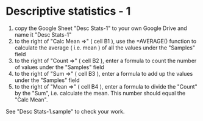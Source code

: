 
# Descriptive statistics - 1
1) copy the Google Sheet "Desc Stats-1" to your own Google Drive and name it "Desc Stats-1"
2) to the right of "Calc Mean =>" ( cell B1 ), use the =AVERAGE() function to calculate the average ( i.e. mean ) of all the values under the "Samples" field
3) to the right of "Count =>" ( cell B2 ), enter a formula to count the number of values under the "Samples" field
4) to the right of "Sum =>" ( cell B3 ), enter a formula to add up the values under the "Samples" field
5) to the right of "Mean =>" ( cell B4 ), enter a formula to divide the "Count" by the "Sum", i.e. calculate the mean. This number should equal the "Calc Mean".

See "Desc Stats-1.sample" to check your work.


